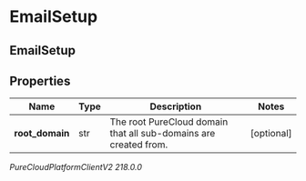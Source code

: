 # EmailSetup

## EmailSetup

## Properties

|Name | Type | Description | Notes|
|------------ | ------------- | ------------- | -------------|
| **root_domain** | str | The root PureCloud domain that all sub-domains are created from. | [optional] |



_PureCloudPlatformClientV2 218.0.0_
